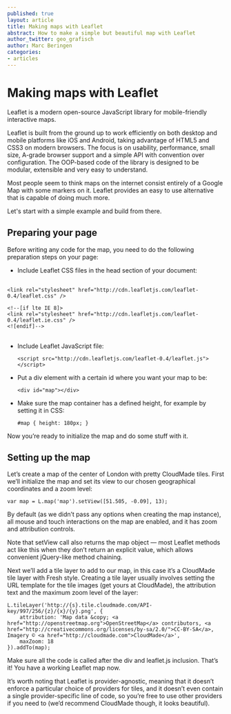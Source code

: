 ```yaml
---
published: true
layout: article
title: Making maps with Leaflet
abstract: How to make a simple but beautiful map with Leaflet
author_twitter: geo_grafisch
author: Marc Beringen
categories:
- articles
---
```


# Making maps with Leaflet

Leaflet is a modern open-source JavaScript library for mobile-friendly interactive maps. 

Leaflet is built from the ground up to work efficiently on both desktop and mobile platforms like iOS and Android, taking advantage of HTML5 and CSS3 on modern browsers. The focus is on usability, performance, small size, A-grade browser support and a simple API with convention over configuration. The OOP-based code of the library is designed to be modular, extensible and very easy to understand.

Most people seem to think maps on the internet consist entirely of a Google Map with some markers on it. Leaflet provides an easy to use alternative that is capable of doing much more.

Let's start with a simple example and build from there.

## Preparing your page

Before writing any code for the map, you need to do the following preparation steps on your page:

* Include Leaflet CSS files in the head section of your document:

<pre>	
<code>&lt;link rel="stylesheet" href="http://cdn.leafletjs.com/leaflet-0.4/leaflet.css" /&gt;<br />    
&lt;!--[if lte IE 8]&gt; 
&lt;link rel="stylesheet" href="http://cdn.leafletjs.com/leaflet-0.4/leaflet.ie.css" /&gt;
&lt;![endif]--&gt;
</code>
</pre>

* Include Leaflet JavaScript file:

    `<script src="http://cdn.leafletjs.com/leaflet-0.4/leaflet.js"></script>`

* Put a div element with a certain id where you want your map to be:

    `<div id="map"></div>`

* Make sure the map container has a defined height, for example by setting it in CSS:

    `#map { height: 180px; }`

Now you’re ready to initialize the map and do some stuff with it.

## Setting up the map

Let’s create a map of the center of London with pretty CloudMade tiles. First we’ll initialize the map and set its view to our chosen geographical coordinates and a zoom level:

    var map = L.map('map').setView([51.505, -0.09], 13);
    
By default (as we didn’t pass any options when creating the map instance), all mouse and touch interactions on the map are enabled, and it has zoom and attribution controls.

Note that setView call also returns the map object — most Leaflet methods act like this when they don’t return an explicit value, which allows convenient jQuery-like method chaining.

Next we’ll add a tile layer to add to our map, in this case it’s a CloudMade tile layer with Fresh style. Creating a tile layer usually involves setting the URL template for the tile images (get yours at CloudMade), the attribution text and the maximum zoom level of the layer:

    L.tileLayer('http://{s}.tile.cloudmade.com/API-key/997/256/{z}/{x}/{y}.png', {
        attribution: 'Map data &copy; <a href="http://openstreetmap.org">OpenStreetMap</a> contributors, <a href="http://creativecommons.org/licenses/by-sa/2.0/">CC-BY-SA</a>, Imagery © <a href="http://cloudmade.com">CloudMade</a>',
        maxZoom: 18
    }).addTo(map);
    
Make sure all the code is called after the div and leaflet.js inclusion. That’s it! You have a working Leaflet map now.

It’s worth noting that Leaflet is provider-agnostic, meaning that it doesn’t enforce a particular choice of providers for tiles, and it doesn’t even contain a single provider-specific line of code, so you’re free to use other providers if you need to (we’d recommend CloudMade though, it looks beautiful).